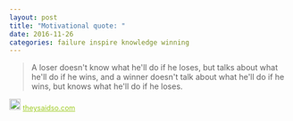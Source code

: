 ```yaml
---
layout: post
title: "Motivational quote: "
date: 2016-11-26
categories: failure inspire knowledge winning
---
```

> A loser doesn't know what he'll do if he loses, but talks about what he'll do if he wins, and a winner doesn't talk about what he'll do if he wins, but knows what he'll do if he loses.



<span style="z-index:50;font-size:0.9em;"><img src="https://theysaidso.com/branding/theysaidso.png" height="20" width="20" alt="theysaidso.com"/><a href="https://theysaidso.com" title="Powered by quotes from theysaidso.com" style="color: #9fcc25; margin-left: 4px; vertical-align: middle;">theysaidso.com</a></span>
